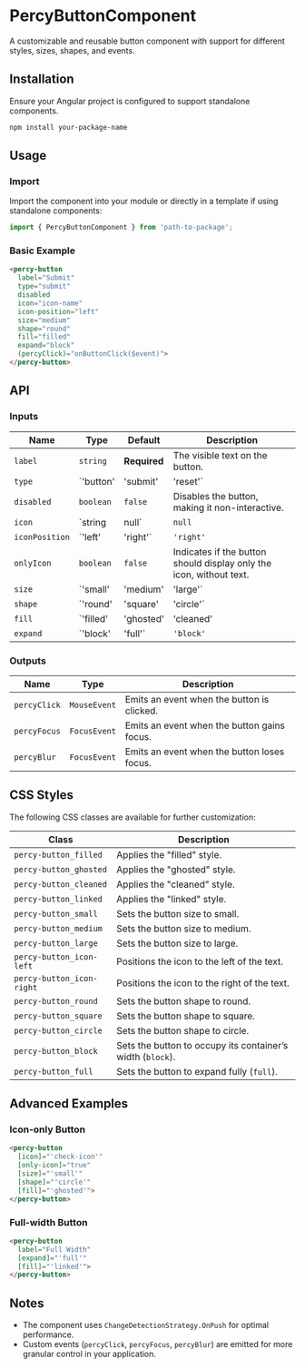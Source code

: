 # PercyButtonComponent

A customizable and reusable button component with support for different styles, sizes, shapes, and events.

## Installation

Ensure your Angular project is configured to support standalone components.

```bash
npm install your-package-name
```

## Usage

### Import

Import the component into your module or directly in a template if using standalone components:

```typescript
import { PercyButtonComponent } from 'path-to-package';
```

### Basic Example

```html
<percy-button 
  label="Submit"
  type="submit"
  disabled
  icon="icon-name"
  icon-position="left"
  size="medium"
  shape="round"
  fill="filled"
  expand="block"
  (percyClick)="onButtonClick($event)">
</percy-button>
```

## API

### Inputs

| Name            | Type                               | Default       | Description                                                            |
|------------------|------------------------------------|---------------|------------------------------------------------------------------------|
| `label`         | `string`                          | **Required**  | The visible text on the button.                                        |
| `type`          | `'button' | 'submit' | 'reset'`  | `'button'`   | The button type, following the HTML specification.                    |
| `disabled`      | `boolean`                         | `false`       | Disables the button, making it non-interactive.                       |
| `icon`          | `string | null`                   | `null`        | The name of the icon to display inside the button.                    |
| `iconPosition`  | `'left' | 'right'`                | `'right'`     | The position of the icon relative to the text.                        |
| `onlyIcon`      | `boolean`                         | `false`       | Indicates if the button should display only the icon, without text.   |
| `size`          | `'small' | 'medium' | 'large'`   | `'medium'`    | The size of the button.                                               |
| `shape`         | `'round' | 'square' | 'circle'`  | `'round'`     | The shape of the button.                                              |
| `fill`          | `'filled' | 'ghosted' | 'cleaned' | 'linked'` | `'filled'`   | The visual style of the button.                                       |
| `expand`        | `'block' | 'full'`                | `'block'`     | The horizontal expansion of the button.                               |

### Outputs

| Name           | Type              | Description                                                           |
|-----------------|-------------------|-----------------------------------------------------------------------|
| `percyClick`   | `MouseEvent`      | Emits an event when the button is clicked.                           |
| `percyFocus`   | `FocusEvent`      | Emits an event when the button gains focus.                          |
| `percyBlur`    | `FocusEvent`      | Emits an event when the button loses focus.                          |

## CSS Styles

The following CSS classes are available for further customization:

| Class                    | Description                                                   |
|--------------------------|---------------------------------------------------------------|
| `percy-button_filled`    | Applies the "filled" style.                                    |
| `percy-button_ghosted`   | Applies the "ghosted" style.                                   |
| `percy-button_cleaned`   | Applies the "cleaned" style.                                   |
| `percy-button_linked`    | Applies the "linked" style.                                    |
| `percy-button_small`     | Sets the button size to small.                                 |
| `percy-button_medium`    | Sets the button size to medium.                                |
| `percy-button_large`     | Sets the button size to large.                                 |
| `percy-button_icon-left` | Positions the icon to the left of the text.                    |
| `percy-button_icon-right`| Positions the icon to the right of the text.                   |
| `percy-button_round`     | Sets the button shape to round.                                |
| `percy-button_square`    | Sets the button shape to square.                               |
| `percy-button_circle`    | Sets the button shape to circle.                               |
| `percy-button_block`     | Sets the button to occupy its container’s width (`block`).     |
| `percy-button_full`      | Sets the button to expand fully (`full`).                      |

## Advanced Examples

### Icon-only Button

```html
<percy-button 
  [icon]="'check-icon'" 
  [only-icon]="true" 
  [size]="'small'" 
  [shape]="'circle'" 
  [fill]="'ghosted'">
</percy-button>
```

### Full-width Button

```html
<percy-button 
  label="Full Width" 
  [expand]="'full'" 
  [fill]="'linked'">
</percy-button>
```

## Notes

- The component uses `ChangeDetectionStrategy.OnPush` for optimal performance.
- Custom events (`percyClick`, `percyFocus`, `percyBlur`) are emitted for more granular control in your application.
